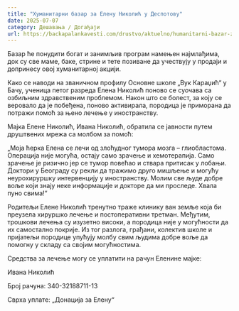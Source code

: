 ```yaml
---
title: "Хуманитарни базар за Елену Николић у Деспотову"
date: 2025-07-07
category: Дешавања / Догађаји
url: https://backapalankavesti.com/drustvo/aktuelno/humanitarni-bazar-za-elenu-nikolic-u-despotovu/
---
```


Базар ће понудити богат и занимљив програм намењен најмлађима, док су све маме, баке, стрине и тете позиване да учествују у продаји и допринесу овој хуманитарној акцији.

Како се наводи на званичном профилу Основне школе „Вук Караџић“ у Бачу, ученица петог разреда Елена Николић поново се суочава са озбиљним здравственим проблемом. Након што се болест, за коју се веровало да је побеђена, поново активирала, породица је приморана да потражи помоћ за њено лечење у иностранству.

Мајка Елене Николић, Ивана Николић, обратила се јавности путем друштвених мрежа са молбом за помоћ:

„Моја ћерка Елена се лечи од злоћудног тумора мозга – глиобластома. Операција није могућа, остају само зрачење и хемотерапија. Само зрачење је ризично јер се тумор повећао и ствара притисак у лобањи. Доктори у Београду су рекли да тражимо друго мишљење и могућу неурохируршку интервенцију у иностранству. Молим све људе добре воље који знају неке информације и докторе да ми проследе. Хвала пуно свима!“

Родитељи Елене Николић тренутно траже клинику ван земље која би преузела хируршко лечење и постоперативни третман. Међутим, трошкови лечења су изузетно високи, а породица није у могућности да их самостално покрије. Из тог разлога, грађани, колектив школе и пријатељи породице упућују молбу свим људима добре воље да помогну у складу са својим могућностима.

Средства за лечење могу се уплатити на рачун Еленине мајке:

Ивана Николић

Број рачуна: 340-32188711-13

Сврха уплате: „Донација за Елену“
